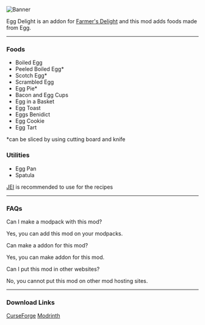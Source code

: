![Banner](https://i.imgur.com/s3FsNNU.png)

Egg Delight is an addon for [Farmer's Delight](https://modrinth.com/mod/farmers-delight) and this mod adds foods made from Egg.

***

### Foods
- Boiled Egg
- Peeled Boiled Egg*
- Scotch Egg*
- Scrambled Egg
- Egg Pie*
- Bacon and Egg Cups
- Egg in a Basket
- Egg Toast
- Eggs Benidict
- Egg Cookie
- Egg Tart

*can be sliced by using cutting board and knife

### Utilities
- Egg Pan
- Spatula

[JEI](https://modrinth.com/mod/jei) is recommended to use for the recipes

***

### FAQs
Can I make a modpack with this mod?

Yes, you can add this mod on your modpacks.

Can make a addon for this mod?

Yes, you can make addon for this mod.

Can I put this mod in other websites?

No, you cannot put this mod on other mod hosting sites.

***

### Download Links
[CurseForge](https://www.curseforge.com/minecraft/mc-mods/egg-delight)
[Modrinth](https://modrinth.com/mod/egg-delight)

